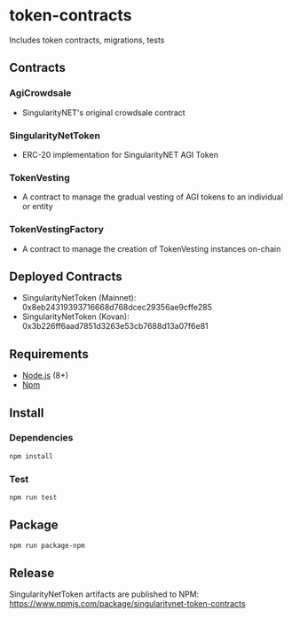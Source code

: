 # token-contracts
Includes token contracts, migrations, tests

## Contracts

### AgiCrowdsale
* SingularityNET's original crowdsale contract

### SingularityNetToken
* ERC-20 implementation for SingularityNET AGI Token

### TokenVesting
* A contract to manage the gradual vesting of AGI tokens to an individual or entity

### TokenVestingFactory
* A contract to manage the creation of TokenVesting instances on-chain

## Deployed Contracts
* SingularityNetToken (Mainnet): 0x8eb24319393716668d768dcec29356ae9cffe285
* SingularityNetToken (Kovan): 0x3b226ff6aad7851d3263e53cb7688d13a07f6e81

## Requirements
* [Node.js](https://github.com/nodejs/node) (8+)
* [Npm](https://www.npmjs.com/package/npm)

## Install

### Dependencies
```bash
npm install
```

### Test 
```bash
npm run test
```

## Package
```bash
npm run package-npm
```

## Release
SingularityNetToken artifacts are published to NPM: https://www.npmjs.com/package/singularitynet-token-contracts
